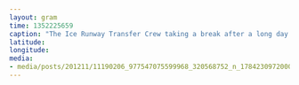 ```yaml
---
layout: gram
time: 1352225659
caption: "The Ice Runway Transfer Crew taking a break after a long day."
latitude: 
longitude: 
media:
- media/posts/201211/11190206_977547075599968_320568752_n_17842309720000351.jpg
---
```

